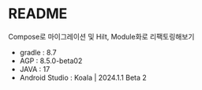 # README

Compose로 마이그레이션 및 Hilt, Module화로 리팩토링해보기

- gradle : 8.7
- AGP : 8.5.0-beta02
- JAVA : 17
- Android Studio : Koala | 2024.1.1 Beta 2